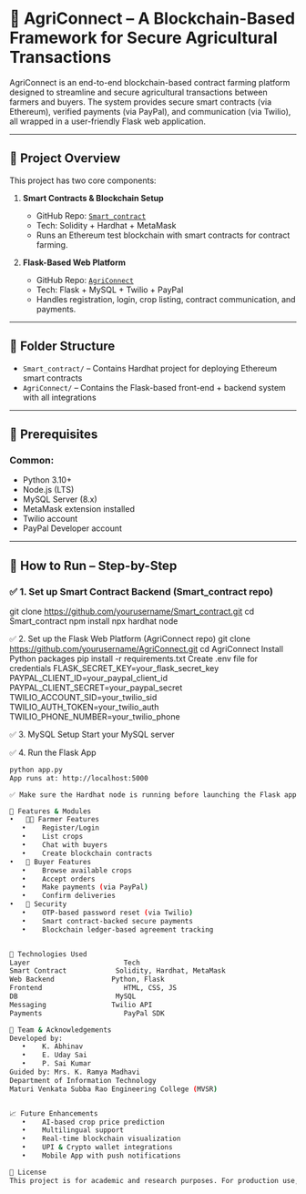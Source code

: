 # 🌾 AgriConnect – A Blockchain-Based Framework for Secure Agricultural Transactions

AgriConnect is an end-to-end blockchain-based contract farming platform designed to streamline and secure agricultural transactions between farmers and buyers. The system provides secure smart contracts (via Ethereum), verified payments (via PayPal), and communication (via Twilio), all wrapped in a user-friendly Flask web application.

---

## 🚀 Project Overview

This project has two core components:

1. **Smart Contracts & Blockchain Setup**
   - GitHub Repo: [`Smart_contract`](https://github.com/yourusername/Smart_contract)
   - Tech: Solidity + Hardhat + MetaMask
   - Runs an Ethereum test blockchain with smart contracts for contract farming.

2. **Flask-Based Web Platform**
   - GitHub Repo: [`AgriConnect`](https://github.com/yourusername/AgriConnect)
   - Tech: Flask + MySQL + Twilio + PayPal
   - Handles registration, login, crop listing, contract communication, and payments.

---

## 🧱 Folder Structure

- `Smart_contract/` – Contains Hardhat project for deploying Ethereum smart contracts
- `AgriConnect/` – Contains the Flask-based front-end + backend system with all integrations

---

## 🔧 Prerequisites

### Common:
- Python 3.10+
- Node.js (LTS)
- MySQL Server (8.x)
- MetaMask extension installed
- Twilio account
- PayPal Developer account

---

## 🧩 How to Run – Step-by-Step

### ✅ 1. Set up Smart Contract Backend (Smart_contract repo)


git clone https://github.com/yourusername/Smart_contract.git
cd Smart_contract
npm install
npx hardhat node

✅ 2. Set up the Flask Web Platform (AgriConnect repo)
git clone https://github.com/yourusername/AgriConnect.git
cd AgriConnect
Install Python packages
pip install -r requirements.txt
Create .env file for credentials
FLASK_SECRET_KEY=your_flask_secret_key
PAYPAL_CLIENT_ID=your_paypal_client_id
PAYPAL_CLIENT_SECRET=your_paypal_secret
TWILIO_ACCOUNT_SID=your_twilio_sid
TWILIO_AUTH_TOKEN=your_twilio_auth
TWILIO_PHONE_NUMBER=your_twilio_phone


✅ 3. MySQL Setup
Start your MySQL server

✅ 4. Run the Flask App
```bash
python app.py
App runs at: http://localhost:5000

✅ Make sure the Hardhat node is running before launching the Flask app!

🧪 Features & Modules
•	👨‍🌾 Farmer Features
   •	Register/Login
   •	List crops
   •	Chat with buyers
   •	Create blockchain contracts
•	🛒 Buyer Features
   •	Browse available crops
   •	Accept orders
   •	Make payments (via PayPal)
   •	Confirm deliveries
•	🔐 Security
   •	OTP-based password reset (via Twilio)
   •	Smart contract-backed secure payments
   •	Blockchain ledger-based agreement tracking


🧠 Technologies Used
Layer	                    Tech
Smart Contract	          Solidity, Hardhat, MetaMask
Web Backend	             Python, Flask
Frontend	                HTML, CSS, JS
DB	                      MySQL
Messaging	             Twilio API
Payments	                PayPal SDK

🤝 Team & Acknowledgements
Developed by:
   •	K. Abhinav 
   •	E. Uday Sai 
   •	P. Sai Kumar 
Guided by: Mrs. K. Ramya Madhavi
Department of Information Technology
Maturi Venkata Subba Rao Engineering College (MVSR)


📈 Future Enhancements
   •	AI-based crop price prediction
   •	Multilingual support
   •	Real-time blockchain visualization
   •	UPI & Crypto wallet integrations
   •	Mobile App with push notifications

📃 License
This project is for academic and research purposes. For production use, please ensure proper key encryption and API security.

